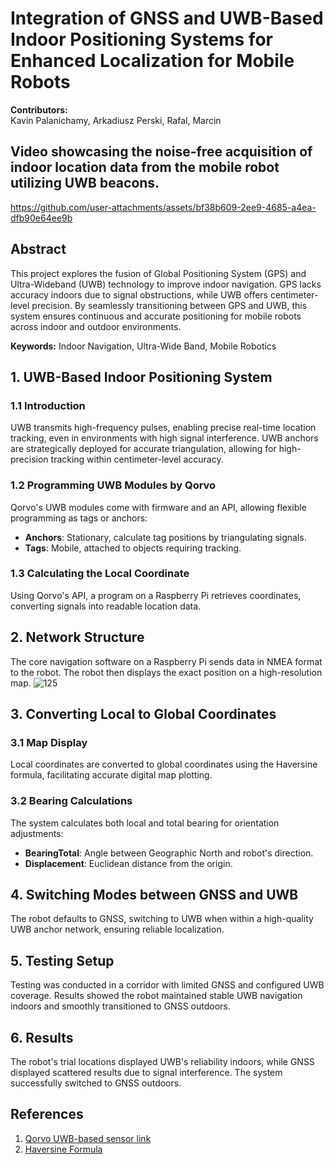 # Integration of GNSS and UWB-Based Indoor Positioning Systems for Enhanced Localization for Mobile Robots

**Contributors:**  
Kavin Palanichamy, Arkadiusz Perski, Rafal, Marcin

## Video showcasing the noise-free acquisition of indoor location data from the mobile robot utilizing UWB beacons.

https://github.com/user-attachments/assets/bf38b609-2ee9-4685-a4ea-dfb90e64ee9b

## Abstract
This project explores the fusion of Global Positioning System (GPS) and Ultra-Wideband (UWB) technology to improve indoor navigation. GPS lacks accuracy indoors due to signal obstructions, while UWB offers centimeter-level precision. By seamlessly transitioning between GPS and UWB, this system ensures continuous and accurate positioning for mobile robots across indoor and outdoor environments.

**Keywords:** Indoor Navigation, Ultra-Wide Band, Mobile Robotics

## 1. UWB-Based Indoor Positioning System

### 1.1 Introduction
UWB transmits high-frequency pulses, enabling precise real-time location tracking, even in environments with high signal interference. UWB anchors are strategically deployed for accurate triangulation, allowing for high-precision tracking within centimeter-level accuracy.

### 1.2 Programming UWB Modules by Qorvo
Qorvo's UWB modules come with firmware and an API, allowing flexible programming as tags or anchors:
- **Anchors**: Stationary, calculate tag positions by triangulating signals.
- **Tags**: Mobile, attached to objects requiring tracking.

### 1.3 Calculating the Local Coordinate
Using Qorvo's API, a program on a Raspberry Pi retrieves coordinates, converting signals into readable location data.

## 2. Network Structure
The core navigation software on a Raspberry Pi sends data in NMEA format to the robot. The robot then displays the exact position on a high-resolution map.
![125](https://github.com/user-attachments/assets/eed195a6-dddd-41a9-a969-39685a36e94e)

## 3. Converting Local to Global Coordinates

### 3.1 Map Display
Local coordinates are converted to global coordinates using the Haversine formula, facilitating accurate digital map plotting.

### 3.2 Bearing Calculations
The system calculates both local and total bearing for orientation adjustments:
- **BearingTotal**: Angle between Geographic North and robot's direction.
- **Displacement**: Euclidean distance from the origin.

## 4. Switching Modes between GNSS and UWB
The robot defaults to GNSS, switching to UWB when within a high-quality UWB anchor network, ensuring reliable localization.

## 5. Testing Setup
Testing was conducted in a corridor with limited GNSS and configured UWB coverage. Results showed the robot maintained stable UWB navigation indoors and smoothly transitioned to GNSS outdoors.

## 6. Results
The robot's trial locations displayed UWB's reliability indoors, while GNSS displayed scattered results due to signal interference. The system successfully switched to GNSS outdoors.

## References
1. [Qorvo UWB-based sensor link](https://www.qorvo.com/products/p/DWM1001-DEV)
2. [Haversine Formula](https://en.wikipedia.org/wiki/Haversine_formula)
